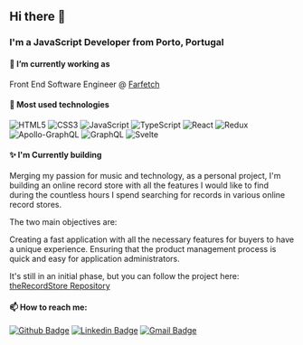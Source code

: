 ## Hi there 👋

### I'm a JavaScript Developer from Porto, Portugal

#### 🔭 I’m currently working as

Front End Software Engineer @ [Farfetch](https://github.com/Farfetch)

#### 🌱 Most used technologies

![HTML5](https://img.shields.io/badge/html5-%23E34F26.svg?style=for-the-badge&logo=html5&logoColor=white)
![CSS3](https://img.shields.io/badge/css3-%231572B6.svg?style=for-the-badge&logo=css3&logoColor=white)
![JavaScript](https://img.shields.io/badge/javascript-%23323330.svg?style=for-the-badge&logo=javascript&logoColor=%23F7DF1E)
![TypeScript](https://img.shields.io/badge/typescript-%23007ACC.svg?style=for-the-badge&logo=typescript&logoColor=white)
![React](https://img.shields.io/badge/react-%2320232a.svg?style=for-the-badge&logo=react&logoColor=%2361DAFB)
![Redux](https://img.shields.io/badge/redux-%23593d88.svg?style=for-the-badge&logo=redux&logoColor=white)
![Apollo-GraphQL](https://img.shields.io/badge/-ApolloGraphQL-311C87?style=for-the-badge&logo=apollo-graphql)
![GraphQL](https://img.shields.io/badge/-GraphQL-E10098?style=for-the-badge&logo=graphql&logoColor=white)
![Svelte](https://img.shields.io/badge/svelte-%23f1413d.svg?style=for-the-badge&logo=svelte&logoColor=white)

#### ✨ I'm Currently building

Merging my passion for music and technology, as a personal project, I'm building an online record store with all the features I would like to find during the countless hours I spend searching for records in various online record stores.

The two main objectives are:

Creating a fast application with all the necessary features for buyers to have a unique experience.
Ensuring that the product management process is quick and easy for application administrators.

It's still in an initial phase, but you can follow the project here: [theRecordStore Repository](https://github.com/NunoCPNP/theRecordStore)

#### 📫 How to reach me:

<a href="https://github.com/NunoCPNP" target="_blank"> ![Github Badge](http://img.shields.io/badge/-NunoCPNP-000?&logo=Github&logoColor=white&link=https://github.com/NunoCPNP)</a>
<a href="https://www.linkedin.com/in/nunocpnp/" target="_blank"> ![Linkedin Badge](https://img.shields.io/badge/-Nuno%20Pereira-blue?&logo=Linkedin&logoColor=white&link=https://www.linkedin.com/in/andr%C3%A9-gouveia-marques-675ab3127/)</a>
<a href="mailto:iamnunopereira@gmail.com" target="_blank"> ![Gmail Badge](https://img.shields.io/badge/-iamnunopereira@gmail.com-c14438?&logo=Gmail&logoColor=white&link=mailto:nunocpereira@outlook.com)</a>

